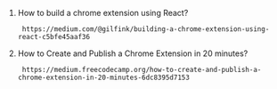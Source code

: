 1. How to build a chrome extension using React?

        https://medium.com/@gilfink/building-a-chrome-extension-using-react-c5bfe45aaf36
2. How to Create and Publish a Chrome Extension in 20 minutes?

        https://medium.freecodecamp.org/how-to-create-and-publish-a-chrome-extension-in-20-minutes-6dc8395d7153
